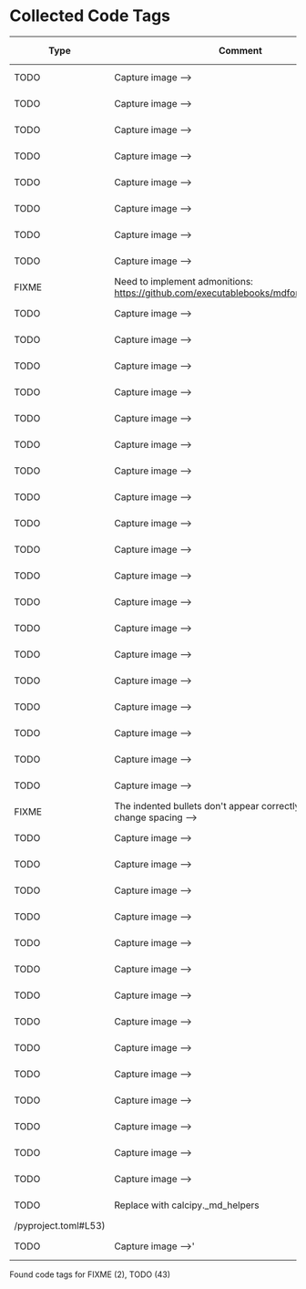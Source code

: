 # Collected Code Tags

| Type  | Comment                                                                               | Last Edit  | Source File                                                                                                                                                                                                         |
|-------|---------------------------------------------------------------------------------------|------------|---------------------------------------------------------------------------------------------------------------------------------------------------------------------------------------------------------------------|
| TODO  | Capture image -->                                                                     | 2021-06-06 | [_recipe_template.md:13](https://github.com/KyleKing/recipes/blame/2f5f04155f293e8b8a4a6f94c895f9a199038045/_recipe_template.md#L10)                                                                                |
| TODO  | Capture image -->                                                                     | 2021-03-06 | [docs/bread/base_recipe_for_no_knead_bread.md:15](https://github.com/KyleKing/recipes/blame/8d9479ad6e049e761e5ad6a0cb8214d50c9b82d6/docs/bread/base_recipe_for_no_knead_bread.md#L16)                              |
| TODO  | Capture image -->                                                                     | 2021-10-13 | [docs/bread/pretzels.md:13](https://github.com/KyleKing/recipes/blame/d5a88aa3d80486c6c9b1362019669555740e3326/docs/bread/pretzels.md#L10)                                                                          |
| TODO  | Capture image -->                                                                     | 2023-07-06 | [docs/breakfast/chia_seed_pudding.md:13](https://github.com/KyleKing/recipes/blame/f213c39fb2cb16cab5c91601e9ff1ff3a8314423/docs/breakfast/chia_seed_pudding.md#L13)                                                |
| TODO  | Capture image -->                                                                     | 2021-05-15 | [docs/breakfast/hash.md:13](https://github.com/KyleKing/recipes/blame/1d45449107e86f3843a3051a6e3a4d43b060cea4/docs/breakfast/hash.md#L14)                                                                          |
| TODO  | Capture image -->                                                                     | 2024-01-22 | [docs/breakfast/lox_sandwich.md:13](https://github.com/KyleKing/recipes/blame/e9ccc5f0b286e07ad99b6178dca3e0a6ed6c928c/docs/breakfast/lox_sandwich.md#L13)                                                          |
| TODO  | Capture image -->                                                                     | 2023-08-30 | [docs/breakfast/oatmeal.md:11](https://github.com/KyleKing/recipes/blame/59829f32368df14b9635fc72925fd56c6add0c03/docs/breakfast/oatmeal.md#L11)                                                                    |
| TODO  | Capture image -->                                                                     | 2020-12-06 | [docs/dessert/baked_apples.md:13](https://github.com/KyleKing/recipes/blame/e948debd7fe852fd10eb0575278728252d027bad/docs/dessert/baked_apples.md#L16)                                                              |
| FIXME | Need to implement admonitions: https://github.com/executablebooks/mdformat/issues/309 | 2022-02-27 | [docs/dessert/chocolatines.md:36](https://github.com/KyleKing/recipes/blame/c17d66310b9f5d71e35530942f124df79c8fa500/docs/dessert/chocolatines.md#L36)                                                              |
| TODO  | Capture image -->                                                                     | 2020-12-06 | [docs/dessert/colleens_peanut_butter_bars.md:11](https://github.com/KyleKing/recipes/blame/e948debd7fe852fd10eb0575278728252d027bad/docs/dessert/collens_peanut_butter_bars.md#L14)                                 |
| TODO  | Capture image -->                                                                     | 2020-12-06 | [docs/dessert/pineapple_upside_down_cake.md:13](https://github.com/KyleKing/recipes/blame/e948debd7fe852fd10eb0575278728252d027bad/docs/dessert/pineapple_upside_down_cake.md#L16)                                  |
| TODO  | Capture image -->                                                                     | 2020-12-06 | [docs/drinks/between_the_sheets.md:11](https://github.com/KyleKing/recipes/blame/e948debd7fe852fd10eb0575278728252d027bad/docs/drinks/between_the_sheets.md#L14)                                                    |
| TODO  | Capture image -->                                                                     | 2020-12-06 | [docs/drinks/chilly_chile_paloma.md:13](https://github.com/KyleKing/recipes/blame/e948debd7fe852fd10eb0575278728252d027bad/docs/drinks/chilly_chile_paloma.md#L16)                                                  |
| TODO  | Capture image -->                                                                     | 2021-01-17 | [docs/drinks/eggnog.md:13](https://github.com/KyleKing/recipes/blame/d3efdf41b90b163fbc58c10290088faf4eb21173/docs/drinks/eggnog.md#L14)                                                                            |
| TODO  | Capture image -->                                                                     | 2021-05-16 | [docs/drinks/mock-a-rita.md:13](https://github.com/KyleKing/recipes/blame/ab60a24d31738a63c6c864a175e4507bc7807f5c/docs/drinks/mock-a-rita.md#L14)                                                                  |
| TODO  | Capture image -->                                                                     | 2020-12-06 | [docs/drinks/pina_colada.md:13](https://github.com/KyleKing/recipes/blame/e948debd7fe852fd10eb0575278728252d027bad/docs/drinks/pina_colada.md#L16)                                                                  |
| TODO  | Capture image -->                                                                     | 2021-02-26 | [docs/drinks/sidecar.md:13](https://github.com/KyleKing/recipes/blame/6b8fa7a06302c6c3d832b5d730a6fea82234cdde/docs/drinks/sidecar.md#L14)                                                                          |
| TODO  | Capture image -->                                                                     | 2020-12-06 | [docs/drinks/simple_syrup.md:13](https://github.com/KyleKing/recipes/blame/e948debd7fe852fd10eb0575278728252d027bad/docs/drinks/simple_syrup.md#L14)                                                                |
| TODO  | Capture image -->                                                                     | 2022-02-20 | [docs/drinks/spice_75.md:13](https://github.com/KyleKing/recipes/blame/d0fb00741059e2f4ce679651500657de2f534c0d/docs/drinks/spice_75.md#L10)                                                                        |
| TODO  | Capture image -->                                                                     | 2021-01-13 | [docs/drinks/spicy_watermelon_margarita.md:11](https://github.com/KyleKing/recipes/blame/043d0c178ea20ae3561327524a34c912ab72c06d/docs/drinks/spicy_watermelon_margarita.md#L12)                                    |
| TODO  | Capture image -->                                                                     | 2022-02-18 | [docs/drinks/strawberry_whiskey_smash.md:13](https://github.com/KyleKing/recipes/blame/a3fc708a22d497b4d5e204e542154c052d7e3f49/docs/drinks/strawberry_whiskey_smash.md#L10)                                        |
| TODO  | Capture image -->                                                                     | 2022-01-15 | [docs/drinks/winter_whiskey_sour.md:13](https://github.com/KyleKing/recipes/blame/7c4664a8053c6f11a21640d04846db75c6c8cd16/docs/drinks/winter_whiskey_sour.md#L10)                                                  |
| TODO  | Capture image -->                                                                     | 2023-09-11 | [docs/meals/burrito.md:13](https://github.com/KyleKing/recipes/blame/a1b3e5da53616d700dc4839f85c40a81d7003b9f/docs/veggie/refried_bean_burritos.md#L13)                                                             |
| TODO  | Capture image -->                                                                     | 2020-12-06 | [docs/meals/crispy_baked_sweet_potato_fries.md:13](https://github.com/KyleKing/recipes/blame/e948debd7fe852fd10eb0575278728252d027bad/docs/veggie/crispy_baked_sweet_potato_fries.md#L16)                           |
| TODO  | Capture image -->                                                                     | 2023-07-06 | [docs/meals/crispy_tofu_and_zucchini_stir_fry.md:13](https://github.com/KyleKing/recipes/blame/f213c39fb2cb16cab5c91601e9ff1ff3a8314423/docs/veggie/crispy_tofu_and_zucchini_stir_fry.md#L13)                       |
| TODO  | Capture image -->                                                                     | 2023-12-08 | [docs/meals/garlic_rice.md:13](https://github.com/KyleKing/recipes/blame/8844e251c145bd748f99e3cb7f074478859eaa80/docs/sides/garlic_rice.md#L13)                                                                    |
| TODO  | Capture image -->                                                                     | 2020-12-06 | [docs/meals/green_chile_mac.md:13](https://github.com/KyleKing/recipes/blame/e948debd7fe852fd10eb0575278728252d027bad/docs/veggie/green_chile_mac.md#L16)                                                           |
| TODO  | Capture image -->                                                                     | 2020-12-06 | [docs/meals/guacamole.md:13](https://github.com/KyleKing/recipes/blame/e948debd7fe852fd10eb0575278728252d027bad/docs/veggie/guacamole.md#L16)                                                                       |
| FIXME | The indented bullets don't appear correctly. May need to change spacing -->           | 2022-09-15 | [docs/meals/hummus.md:19](https://github.com/KyleKing/recipes/blame/4033ab8e31206f15637e08d7fe642b5e937b0e9b/docs/sides/hummus.md#L19)                                                                              |
| TODO  | Capture image -->                                                                     | 2020-12-06 | [docs/meals/karens_roasted_veggie_bowls.md:11](https://github.com/KyleKing/recipes/blame/e948debd7fe852fd10eb0575278728252d027bad/docs/veggie/karens_roasted_veggie_bowls.md#L14)                                   |
| TODO  | Capture image -->                                                                     | 2020-12-06 | [docs/meals/oven_baked_sausage.md:13](https://github.com/KyleKing/recipes/blame/37e530b8bd978ab3d5f92326044dc04a13586ce8/docs/meals/oven-baked_sausage.md#L16)                                                      |
| TODO  | Capture image -->                                                                     | 2023-11-05 | [docs/meals/spices_garam_masala.md:13](https://github.com/KyleKing/recipes/blame/d7752e327326dc51148a1801b4a736be25c76342/docs/sides/spices_garam_masala.md#L13)                                                    |
| TODO  | Capture image -->                                                                     | 2023-07-16 | [docs/poultry/chicken_salad_sandwich.md:11](https://github.com/KyleKing/recipes/blame/74e7077a29a0d9b0b44a97479e210a25a2422c30/docs/poultry/chicken_salad_sandwich.md#L11)                                          |
| TODO  | Capture image -->                                                                     | 2023-11-13 | [docs/poultry/poached_chicken.md:13](https://github.com/KyleKing/recipes/blame/da0c43ec2e47f0405f3f75b2f3f9aadf89d1aab5/docs/poultry/poached_chicken.md#L13)                                                        |
| TODO  | Capture image -->                                                                     | 2024-05-19 | [docs/poultry/street_cart_chicken_and_yellow_rice.md:13](https://github.com/KyleKing/recipes/blame/34dea892413d52bf33bbf40a7b51ab835410256c/docs/poultry/street_cart_chicken_and_yellow_rice.md#L13)                |
| TODO  | Capture image -->                                                                     | 2024-10-30 | [docs/seafood/salmon_with_lemon_garlic_butter_sauce.md:13](https://github.com/KyleKing/recipes/blame/b1d274a6caf89e1642dd875f16c8a85c6332308c/docs/seafood/pan_seared_salmon_with_lemon_garlic_butter_sauce.md#L13) |
| TODO  | Capture image -->                                                                     | 2020-12-06 | [docs/seafood/white_fish_with_tomatoes.md:13](https://github.com/KyleKing/recipes/blame/e948debd7fe852fd10eb0575278728252d027bad/docs/seafood/oven_baked_fish_with_tomatoes.md#L16)                                 |
| TODO  | Capture image -->                                                                     | 2023-07-07 | [docs/soup/cashew_curry_beef_with_rice_noodles.md:13](https://github.com/KyleKing/recipes/blame/c6372255486413b94c3247858de24f2d577e2b98/docs/soup/cashew_curry_beef_with_rice_noodles.md#L13)                      |
| TODO  | Capture image -->                                                                     | 2020-12-06 | [docs/soup/chicken_noodle_soup.md:13](https://github.com/KyleKing/recipes/blame/e948debd7fe852fd10eb0575278728252d027bad/docs/soup/chicken_noodle_soup.md#L14)                                                      |
| TODO  | Capture image -->                                                                     | 2023-11-05 | [docs/soup/instant_pot_beef_stew.md:13](https://github.com/KyleKing/recipes/blame/d7752e327326dc51148a1801b4a736be25c76342/docs/soup/instant_pot_beef_stew.md#L13)                                                  |
| TODO  | Capture image -->                                                                     | 2020-12-06 | [docs/sushi/shrimp_and_avocado.md:13](https://github.com/KyleKing/recipes/blame/e948debd7fe852fd10eb0575278728252d027bad/docs/sushi/shrimp_and_avocado.md#L16)                                                      |
| TODO  | Capture image -->                                                                     | 2020-12-06 | [docs/sushi/smoked_salmon_nigiri.md:13](https://github.com/KyleKing/recipes/blame/e948debd7fe852fd10eb0575278728252d027bad/docs/sushi/smoked_salmon_nigiri.md#L16)                                                  |
| TODO  | Capture image -->                                                                     | 2020-12-06 | [docs/sushi/vegetable_rolls.md:11](https://github.com/KyleKing/recipes/blame/e948debd7fe852fd10eb0575278728252d027bad/docs/sushi/vegetable_rolls.md#L14)                                                            |
| TODO  | Replace with calcipy._md_helpers                                                      | 2024-10-31 | [pyproject.toml:53](https://github.com/KyleKing/recipes/blame/main
/pyproject.toml#L53)                                                                                                                             |
| TODO  | Capture image -->'                                                                    | 2023-09-13 | [recipes/formatter.py:83](https://github.com/KyleKing/recipes/blame/2317785c860e44cafe43bab5bc11f3d1ad5984b8/recipes/formatter.py#L87)                                                                              |

Found code tags for FIXME (2), TODO (43)

<!-- calcipy_skip_tags -->

